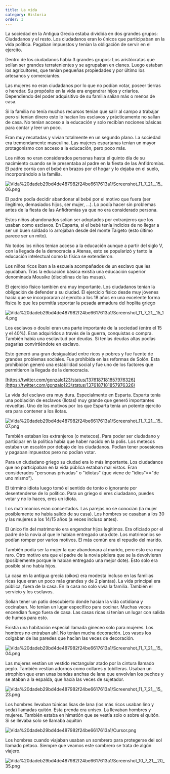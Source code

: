 ```yaml
---
title: La vida
category: Historia
order: 3
---
```


La sociedad en la Antigua Grecia estaba dividida en dos grandes grupos: Ciudadanos y el resto. Los ciudadanos eran lo únicos que participaban en la vida política. Pagaban impuestos y tenían la obligación de servir en el ejercito.

Dentro de los ciudadanos había 3 grandes grupos: Los aristócratas que solían ser grandes terratenientes y se agrupaban en clanes. Luego estaban los agricultores, que tenían pequeñas propiedades y por último los artesanos y comerciantes.

Las mujeres no eran ciudadanos por lo que no podían votar, poseer tierras o heredar. Su propósito en la vida era engendrar hijos y criarlos. Dependiendo del poder adquisitivo de su familia salían más o menos de casa.

Si la familia no tenía muchos recursos tenían que salir al campo a trabajar pero si tenían dinero esto lo hacían los esclavos y prácticamente no salían de casa. No tenían acceso a la educación y solo recibían nociones básicas para contar y leer un poco.

Eran muy recatadas y vivían totalmente en un segundo plano. La sociedad era tremendamente masculina. Las mujeres espartanas tenían un mayor protagonismo con acceso a la educación, pero poco más.

Los niños no eran considerados personas hasta el quinto día de su nacimiento cuando se le presentaba al padre en la fiesta de las Anfidromías. El padre corría con el bebé en brazos por el hogar y lo dejaba en el suelo, incorporándolo a la familia.

![Vida%20dadeb29bd4de487982f24be6617613a1/Screenshot_11_7_21__15_06.png](Vida%20dadeb29bd4de487982f24be6617613a1/Screenshot_11_7_21__15_06.png)

El padre podía decidir abandonar al bebé por el motivo que fuera (ser ilegítimo, demasiados hijos, ser mujer, ...). Lo podía hacer sin problemas antes de la fiesta de las Anfidromías ya que no era considerado persona.

Estos niños abandonados solían ser adoptados por extranjeros que los usaban como esclavos. En Esparta, si el bebé tenía indicios de no llegar a ser un buen soldado lo arrojaban desde del monte Taigeto (esto último parece ser un mito).

No todos los niños tenían acceso a la educación aunque a partir del siglo V, con la llegada de la democracia a Atenas, esto se popularizó y tanto la educación intelectual como la física se extendieron. 

Los niños ricos iban a la escuela acompañados de un esclavo que les ayudaban. Tras la educación básica existía una educación superior denominada Mousike (disciplinas de las musas). 

El ejercicio físico también era muy importante. Los ciudadanos tenían la obligación de defender a su ciudad. El ejercicio físico desde muy jóvenes hacía que se incorporaran al ejercito a los 18 años en una excelente forma física lo que les permitía soportar la pesada armadura del hoplita griego

![Vida%20dadeb29bd4de487982f24be6617613a1/Screenshot_11_7_21__15_14.png](Vida%20dadeb29bd4de487982f24be6617613a1/Screenshot_11_7_21__15_14.png)

Los esclavos o douloi eran una parte importante de la sociedad (entre el 15 y el 40%). Eran adquiridos a través de la guerra, conquistas o compra. También había una esclavitud por deudas. Si tenías deudas altas podías pagarlas convirtiéndote en esclavo.

Esto generó una gran desigualdad entre ricos y pobres y fue fuente de grandes problemas sociales. Fue prohibida en las reformas de Solón. Esta prohibición generó una estabilidad social y fue uno de los factores que permitieron la llegada de la democracia.

[https://twitter.com/gonzalo123/status/1376187181857976326](https://twitter.com/gonzalo123/status/1376187181857976326)

La vida del esclavo era muy dura. Especialmente en Esparta. Esparta tenía una población de esclavos (Ilotas) muy grande que generó importantes revueltas. Uno de los motivos por los que Esparta tenía un potente ejercito era para contener a los ilotas.

![Vida%20dadeb29bd4de487982f24be6617613a1/Screenshot_11_7_21__15_07.png](Vida%20dadeb29bd4de487982f24be6617613a1/Screenshot_11_7_21__15_07.png)

También estaban los extranjeros (o metecos). Para poder ser ciudadano y participar en la política había que haber nacido en la polis. Los metecos estaban un escalón por debajo de los ciudadanos. Podían tener posesiones y pagaban impuestos pero no podían votar.

Para un ciudadano griego su ciudad era lo más importante. Los ciudadanos que no participaban en la vida pública estaban mal vistos. Eran considerados "personas privadas" o "idiotas" (que viene de "idios"=="de uno mismo").

El término idiota luego tomó el sentido de tonto o ignorante por desentenderse de lo político. Para un griego si eres ciudadano, puedes votar y no lo haces, eres un idiota.

Los matrimonios eran concertados. Las parejas no se conocían (la mujer posiblemente no había salido de su casa). Los hombres se casaban a los 30 y las mujeres a los 14/15 años (a veces incluso antes).

El único fin del matrimonio era engendrar hijos legítimos. Era oficiado por el padre de la novia al que le habían entregado una dote. Los matrimonios se podían romper por varios motivos. El más común era el repudio del marido.

También podía ser la mujer la que abandonara al marido, pero esto era muy raro. Otro motivo era que el padre de la novia pidiera que se la devolvieran (posiblemente porque le habían entregado una mejor dote). Esto solo era posible si no había hijos.

La casa en la antigua grecia (oikos) era modesta incluso en las familias ricas (que eran un poco más grandes y de 2 plantas). La vida principal era pública, fuera de la casa. En la casa no solo vivía la familia. También el servicio y los esclavos.

Solían tener un patio descubierto donde hacían la vida cotidiana y cocinaban. No tenían un lugar específico para cocinar. Muchas veces encendían fuego fuera de casa. Las casas ricas si tenían un lugar con salida de humos para esto.

Existía una habitación especial llamada gineceo solo para mujeres. Los hombres no entraban ahí. No tenían mucha decoración. Los vasos los colgaban de las paredes que hacían las veces de decoración.

![Vida%20dadeb29bd4de487982f24be6617613a1/Screenshot_11_7_21__15_04.png](Vida%20dadeb29bd4de487982f24be6617613a1/Screenshot_11_7_21__15_04.png)

Las mujeres vestían un vestido rectangular atado por la cintura llamado peplo. También vestían adornos como collares y tobilleras. Usaban un strophion que eran unas bandas anchas de lana que envolvían los pechos y se ataban a la espalda, que hacía las veces de sujetador.

![Vida%20dadeb29bd4de487982f24be6617613a1/Screenshot_11_7_21__15_23.png](Vida%20dadeb29bd4de487982f24be6617613a1/Screenshot_11_7_21__15_23.png)

Los hombres llevaban túnicas lisas de lana (los más ricos usaban lino y seda) llamadas quitón. Esta prenda era unisex. La llevaban hombres y mujeres. También estaba en himatión que se vestía solo o sobre el quitón. Si se llevaba solo se llamaba aquitón

![Vida%20dadeb29bd4de487982f24be6617613a1/Cursor.png](Vida%20dadeb29bd4de487982f24be6617613a1/Cursor.png)

Los hombres cuando viajaban usaban un sombrero  para protegerse del sol llamado pétaso. Siempre que veamos este sombrero se trata de algún viajero.

![Vida%20dadeb29bd4de487982f24be6617613a1/Screenshot_10_7_21__20_35.png](Vida%20dadeb29bd4de487982f24be6617613a1/Screenshot_10_7_21__20_35.png)
